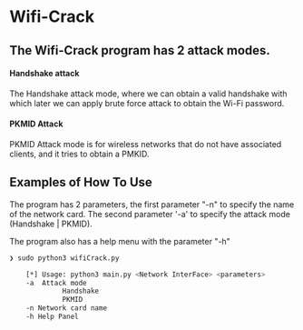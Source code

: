 # Wifi-Crack

## The Wifi-Crack program has 2 attack modes.

#### Handshake attack
The Handshake attack mode, where we can obtain a valid handshake with which later we can apply brute force attack to obtain the Wi-Fi password.

#### PKMID Attack
PKMID Attack mode is for wireless networks that do not have associated clients, and it tries to obtain a PMKID.


## Examples of How To Use
The program has 2 parameters, the first parameter "-n" to specify the name of the network card.
The second parameter '-a' to specify the attack mode (Handshake | PKMID).

The program also has a help menu with the parameter "-h"

```bash
❯ sudo python3 wifiCrack.py

    [*] Usage: python3 main.py <Network InterFace> <parameters>
    -a  Attack mode
             Handshake
             PKMID
    -n Network card name
    -h Help Panel
```